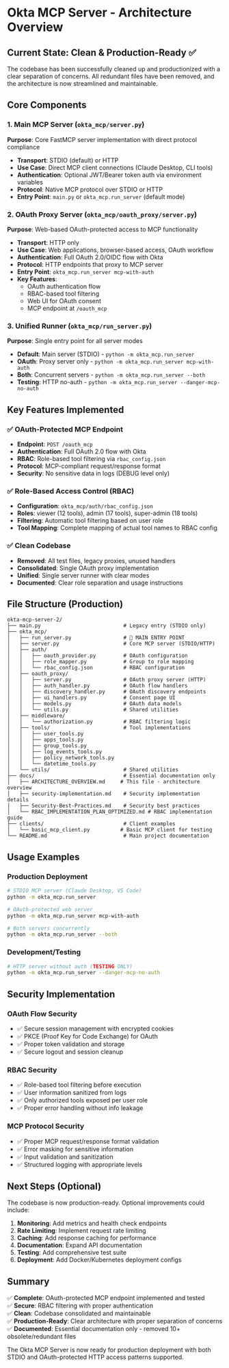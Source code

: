 # Okta MCP Server - Architecture Overview

## Current State: Clean & Production-Ready ✅

The codebase has been successfully cleaned up and productionized with a clear separation of concerns. All redundant files have been removed, and the architecture is now streamlined and maintainable.

## Core Components

### 1. Main MCP Server (`okta_mcp/server.py`)
**Purpose**: Core FastMCP server implementation with direct protocol compliance
- **Transport**: STDIO (default) or HTTP 
- **Use Case**: Direct MCP client connections (Claude Desktop, CLI tools)
- **Authentication**: Optional JWT/Bearer token auth via environment variables
- **Protocol**: Native MCP protocol over STDIO or HTTP
- **Entry Point**: `main.py` or `okta_mcp.run_server` (default mode)

### 2. OAuth Proxy Server (`okta_mcp/oauth_proxy/server.py`)
**Purpose**: Web-based OAuth-protected access to MCP functionality
- **Transport**: HTTP only
- **Use Case**: Web applications, browser-based access, OAuth workflow
- **Authentication**: Full OAuth 2.0/OIDC flow with Okta
- **Protocol**: HTTP endpoints that proxy to MCP server
- **Entry Point**: `okta_mcp.run_server mcp-with-auth`
- **Key Features**:
  - OAuth authentication flow
  - RBAC-based tool filtering
  - Web UI for OAuth consent
  - MCP endpoint at `/oauth_mcp`

### 3. Unified Runner (`okta_mcp/run_server.py`)
**Purpose**: Single entry point for all server modes
- **Default**: Main server (STDIO) - `python -m okta_mcp.run_server`
- **OAuth**: Proxy server only - `python -m okta_mcp.run_server mcp-with-auth`
- **Both**: Concurrent servers - `python -m okta_mcp.run_server --both`
- **Testing**: HTTP no-auth - `python -m okta_mcp.run_server --danger-mcp-no-auth`

## Key Features Implemented

### ✅ OAuth-Protected MCP Endpoint
- **Endpoint**: `POST /oauth_mcp` 
- **Authentication**: Full OAuth 2.0 flow with Okta
- **RBAC**: Role-based tool filtering via `rbac_config.json`
- **Protocol**: MCP-compliant request/response format
- **Security**: No sensitive data in logs (DEBUG level only)

### ✅ Role-Based Access Control (RBAC)
- **Configuration**: `okta_mcp/auth/rbac_config.json`
- **Roles**: viewer (12 tools), admin (17 tools), super-admin (18 tools)
- **Filtering**: Automatic tool filtering based on user role
- **Tool Mapping**: Complete mapping of actual tool names to RBAC config

### ✅ Clean Codebase
- **Removed**: All test files, legacy proxies, unused handlers
- **Consolidated**: Single OAuth proxy implementation
- **Unified**: Single server runner with clear modes
- **Documented**: Clear role separation and usage instructions

## File Structure (Production)

```
okta-mcp-server-2/
├── main.py                           # Legacy entry (STDIO only)
├── okta_mcp/
│   ├── run_server.py                 # 🎯 MAIN ENTRY POINT
│   ├── server.py                     # Core MCP server (STDIO/HTTP)
│   ├── auth/
│   │   ├── oauth_provider.py         # OAuth configuration
│   │   ├── role_mapper.py            # Group to role mapping
│   │   └── rbac_config.json          # RBAC configuration
│   ├── oauth_proxy/
│   │   ├── server.py                 # OAuth proxy server (HTTP)
│   │   ├── auth_handler.py           # OAuth flow handlers
│   │   ├── discovery_handler.py      # OAuth discovery endpoints
│   │   ├── ui_handlers.py            # Consent page UI
│   │   ├── models.py                 # OAuth data models
│   │   └── utils.py                  # Shared utilities
│   ├── middleware/
│   │   └── authorization.py          # RBAC filtering logic
│   ├── tools/                        # Tool implementations
│   │   ├── user_tools.py
│   │   ├── apps_tools.py
│   │   ├── group_tools.py
│   │   ├── log_events_tools.py
│   │   ├── policy_network_tools.py
│   │   └── datetime_tools.py
│   └── utils/                        # Shared utilities
├── docs/                             # Essential documentation only
│   ├── ARCHITECTURE_OVERVIEW.md     # This file - architecture overview
│   ├── security-implementation.md    # Security implementation details
│   ├── Security-Best-Practices.md    # Security best practices
│   └── RBAC_IMPLEMENTATION_PLAN_OPTIMIZED.md # RBAC implementation guide
├── clients/                          # Client examples
│   └── basic_mcp_client.py          # Basic MCP client for testing
└── README.md                         # Main project documentation
```

## Usage Examples

### Production Deployment
```bash
# STDIO MCP server (Claude Desktop, VS Code)
python -m okta_mcp.run_server

# OAuth-protected web server
python -m okta_mcp.run_server mcp-with-auth

# Both servers concurrently
python -m okta_mcp.run_server --both
```

### Development/Testing
```bash
# HTTP server without auth (TESTING ONLY)
python -m okta_mcp.run_server --danger-mcp-no-auth
```

## Security Implementation

### OAuth Flow Security
- ✅ Secure session management with encrypted cookies
- ✅ PKCE (Proof Key for Code Exchange) for OAuth
- ✅ Proper token validation and storage
- ✅ Secure logout and session cleanup

### RBAC Security
- ✅ Role-based tool filtering before execution
- ✅ User information sanitized from logs
- ✅ Only authorized tools exposed per user role
- ✅ Proper error handling without info leakage

### MCP Protocol Security
- ✅ Proper MCP request/response format validation
- ✅ Error masking for sensitive information
- ✅ Input validation and sanitization
- ✅ Structured logging with appropriate levels

## Next Steps (Optional)

The codebase is now production-ready. Optional improvements could include:

1. **Monitoring**: Add metrics and health check endpoints
2. **Rate Limiting**: Implement request rate limiting
3. **Caching**: Add response caching for performance
4. **Documentation**: Expand API documentation
5. **Testing**: Add comprehensive test suite
6. **Deployment**: Add Docker/Kubernetes deployment configs

## Summary

✅ **Complete**: OAuth-protected MCP endpoint implemented and tested  
✅ **Secure**: RBAC filtering with proper authentication  
✅ **Clean**: Codebase consolidated and maintainable  
✅ **Production-Ready**: Clear architecture with proper separation of concerns  
✅ **Documented**: Essential documentation only - removed 10+ obsolete/redundant files  

The Okta MCP Server is now ready for production deployment with both STDIO and OAuth-protected HTTP access patterns supported.
